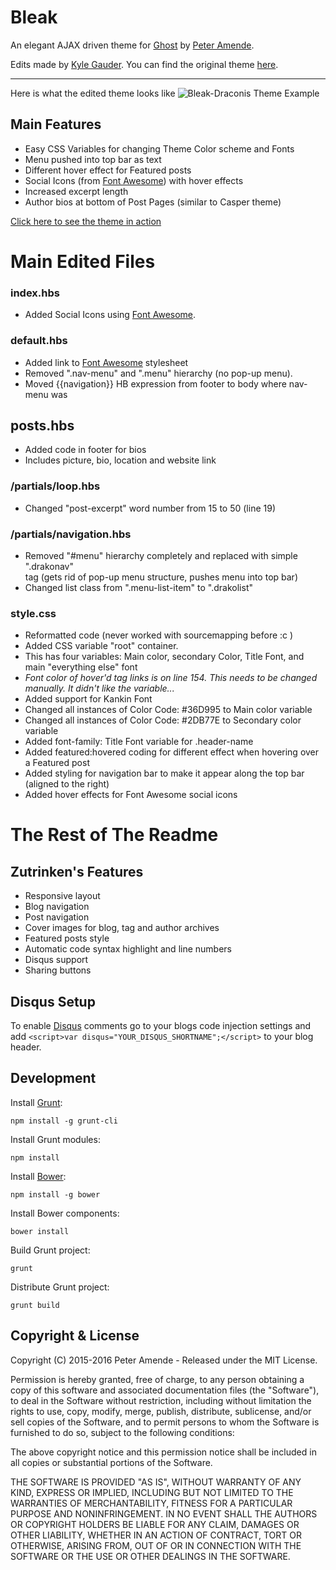 # Bleak

An elegant AJAX driven theme for [Ghost](http://github.com/tryghost/ghost/) by [Peter Amende](http://zutrinken.com/).

Edits made by [Kyle Gauder](http://fdraconis.com). You can find the original theme [here](https://github.com/zutrinken/bleak).

***

Here is what the edited theme looks like
![Bleak-Draconis Theme Example](https://github.com/gauderkd/bleak-Draconis/blob/master/assets/bleak-draconis-example.png)

## Main Features
- Easy CSS Variables for changing Theme Color scheme and Fonts
- Menu pushed into top bar as text
- Different hover effect for Featured posts
- Social Icons (from [Font Awesome](http://fontawesome.io/icons/)) with hover effects
- Increased excerpt length
- Author bios at bottom of Post Pages (similar to Casper theme)

[Click here to see the theme in action](http://www.fdraconis.com/)

# Main Edited Files

### index.hbs

- Added Social Icons using [Font Awesome](http://fontawesome.io/icons/).

### default.hbs

- Added link to [Font Awesome](http://fontawesome.io/icons/) stylesheet
- Removed ".nav-menu" and ".menu" hierarchy (no pop-up menu).
- Moved {{navigation}} HB expression from footer to body where nav-menu was

## posts.hbs

- Added code in footer for bios
- Includes picture, bio, location and website link

### /partials/loop.hbs

- Changed "post-excerpt" word number from 15 to 50 (line 19)

### /partials/navigation.hbs

- Removed "#menu" hierarchy completely and replaced with simple ".drakonav" <nav> tag (gets rid of pop-up menu structure, pushes menu into top bar)
- Changed list class from ".menu-list-item" to ".drakolist"

### style.css

- Reformatted code (never worked with sourcemapping before :c )
- Added CSS variable "root" container.
- This has four variables: Main color, secondary Color, Title Font, and main "everything else" font
- _Font color of hover'd <a> tag links is on line 154. This needs to be changed manually. It didn't like the variable..._
- Added support for Kankin Font
- Changed all instances of Color Code: #36D995 to Main color variable
- Changed all instances of Color Code: #2DB77E to Secondary color variable
- Added font-family: Title Font variable for .header-name
- Added featured:hovered coding for different effect when hovering over a Featured post
- Added styling for navigation bar to make it appear along the top bar (aligned to the right)
- Added hover effects for Font Awesome social icons

# The Rest of The Readme

## Zutrinken's Features

* Responsive layout
* Blog navigation
* Post navigation
* Cover images for blog, tag and author archives
* Featured posts style
* Automatic code syntax highlight and line numbers
* Disqus support
* Sharing buttons

## Disqus Setup

To enable [Disqus](https://disqus.com/) comments go to your blogs code injection settings and add `<script>var disqus="YOUR_DISQUS_SHORTNAME";</script>` to your blog header.

## Development

Install [Grunt](http://gruntjs.com/getting-started/):

	npm install -g grunt-cli
	
Install Grunt modules:

	npm install

Install [Bower](http://bower.io):

	npm install -g bower

Install Bower components:

	bower install

Build Grunt project:

	grunt

Distribute Grunt project:

	grunt build

## Copyright & License

Copyright (C) 2015-2016 Peter Amende - Released under the MIT License.

Permission is hereby granted, free of charge, to any person obtaining a copy of this software and associated documentation files (the "Software"), to deal in the Software without restriction, including without limitation the rights to use, copy, modify, merge, publish, distribute, sublicense, and/or sell copies of the Software, and to permit persons to whom the Software is furnished to do so, subject to the following conditions:

The above copyright notice and this permission notice shall be included in all copies or substantial portions of the Software.

THE SOFTWARE IS PROVIDED "AS IS", WITHOUT WARRANTY OF ANY KIND, EXPRESS OR IMPLIED, INCLUDING BUT NOT LIMITED TO THE WARRANTIES OF MERCHANTABILITY, FITNESS FOR A PARTICULAR PURPOSE AND
NONINFRINGEMENT. IN NO EVENT SHALL THE AUTHORS OR COPYRIGHT HOLDERS BE LIABLE FOR ANY CLAIM, DAMAGES OR OTHER LIABILITY, WHETHER IN AN ACTION OF CONTRACT, TORT OR OTHERWISE, ARISING FROM, OUT OF OR IN CONNECTION WITH THE SOFTWARE OR THE USE OR OTHER DEALINGS IN THE SOFTWARE.
